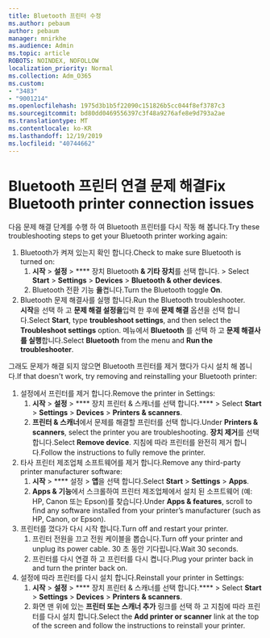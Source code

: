 ```yaml
---
title: Bluetooth 프린터 수정
ms.author: pebaum
author: pebaum
manager: mnirkhe
ms.audience: Admin
ms.topic: article
ROBOTS: NOINDEX, NOFOLLOW
localization_priority: Normal
ms.collection: Adm_O365
ms.custom:
- "3483"
- "9001214"
ms.openlocfilehash: 1975d3b1b5f22090c151826b5cc044f8ef3787c3
ms.sourcegitcommit: bd80dd0469556397c3f48a9276afe8e9d793a2ae
ms.translationtype: MT
ms.contentlocale: ko-KR
ms.lasthandoff: 12/19/2019
ms.locfileid: "40744662"
---
```

# <a name="fix-bluetooth-printer-connection-issues"></a><span data-ttu-id="188fe-102">Bluetooth 프린터 연결 문제 해결</span><span class="sxs-lookup"><span data-stu-id="188fe-102">Fix Bluetooth printer connection issues</span></span>

<span data-ttu-id="188fe-103">다음 문제 해결 단계를 수행 하 여 Bluetooth 프린터를 다시 작동 해 봅니다.</span><span class="sxs-lookup"><span data-stu-id="188fe-103">Try these troubleshooting steps to get your Bluetooth printer working again:</span></span>


1. <span data-ttu-id="188fe-104">Bluetooth가 켜져 있는지 확인 합니다.</span><span class="sxs-lookup"><span data-stu-id="188fe-104">Check to make sure Bluetooth is turned on:</span></span>
    1. <span data-ttu-id="188fe-105">**시작** > **설정** > \*\*\*\* 장치 Bluetooth **& 기타 장치**를 선택 합니다. > </span><span class="sxs-lookup"><span data-stu-id="188fe-105">Select **Start** > **Settings** > **Devices** > **Bluetooth & other devices**.</span></span>
    2. <span data-ttu-id="188fe-106">Bluetooth 전환 기능 **을**켭니다.</span><span class="sxs-lookup"><span data-stu-id="188fe-106">Turn the Bluetooth toggle **On**.</span></span>
2. <span data-ttu-id="188fe-107">Bluetooth 문제 해결사를 실행 합니다.</span><span class="sxs-lookup"><span data-stu-id="188fe-107">Run the Bluetooth troubleshooter.</span></span> <br>
    <span data-ttu-id="188fe-108">**시작**을 선택 하 고 **문제 해결 설정을**입력 한 후에 **문제 해결** 옵션을 선택 합니다.</span><span class="sxs-lookup"><span data-stu-id="188fe-108">Select **Start**, type **troubleshoot settings**, and then select the **Troubleshoot settings** option.</span></span> <span data-ttu-id="188fe-109">메뉴에서 **Bluetooth** 를 선택 하 고 **문제 해결사를 실행**합니다.</span><span class="sxs-lookup"><span data-stu-id="188fe-109">Select **Bluetooth** from the menu and **Run the troubleshooter**.</span></span>

<span data-ttu-id="188fe-110">그래도 문제가 해결 되지 않으면 Bluetooth 프린터를 제거 했다가 다시 설치 해 봅니다.</span><span class="sxs-lookup"><span data-stu-id="188fe-110">If that doesn't work, try removing and reinstalling your Bluetooth printer:</span></span>

1. <span data-ttu-id="188fe-111">설정에서 프린터를 제거 합니다.</span><span class="sxs-lookup"><span data-stu-id="188fe-111">Remove the printer in Settings:</span></span>
    1. <span data-ttu-id="188fe-112">**시작** > **설정** > \*\*\*\* 장치 프린터 & 스캐너를 선택 합니다.\*\*\*\* > </span><span class="sxs-lookup"><span data-stu-id="188fe-112">Select **Start** > **Settings** > **Devices** > **Printers & scanners**.</span></span>
    2. <span data-ttu-id="188fe-113">**프린터 & 스캐너**에서 문제를 해결할 프린터를 선택 합니다.</span><span class="sxs-lookup"><span data-stu-id="188fe-113">Under **Printers & scanners**, select the printer you are troubleshooting.</span></span> <span data-ttu-id="188fe-114">**장치 제거**를 선택 합니다.</span><span class="sxs-lookup"><span data-stu-id="188fe-114">Select **Remove device**.</span></span> <span data-ttu-id="188fe-115">지침에 따라 프린터를 완전히 제거 합니다.</span><span class="sxs-lookup"><span data-stu-id="188fe-115">Follow the instructions to fully remove the printer.</span></span>
2. <span data-ttu-id="188fe-116">타사 프린터 제조업체 소프트웨어를 제거 합니다.</span><span class="sxs-lookup"><span data-stu-id="188fe-116">Remove any third-party printer manufacturer software:</span></span>
    1. <span data-ttu-id="188fe-117">**시작** > \*\*\*\* 설정 > **앱**을 선택 합니다.</span><span class="sxs-lookup"><span data-stu-id="188fe-117">Select **Start** > **Settings** > **Apps**.</span></span>
    2. <span data-ttu-id="188fe-118">**Apps & 기능**에서 스크롤하여 프린터 제조업체에서 설치 된 소프트웨어 (예: HP, Canon 또는 Epson)를 찾습니다.</span><span class="sxs-lookup"><span data-stu-id="188fe-118">Under **Apps & features**, scroll to find any software installed from your printer’s manufacturer (such as HP, Canon, or Epson).</span></span>
3. <span data-ttu-id="188fe-119">프린터를 껐다가 다시 시작 합니다.</span><span class="sxs-lookup"><span data-stu-id="188fe-119">Turn off and restart your printer.</span></span>
   1. <span data-ttu-id="188fe-120">프린터 전원을 끄고 전원 케이블을 뽑습니다.</span><span class="sxs-lookup"><span data-stu-id="188fe-120">Turn off your printer and unplug its power cable.</span></span> <span data-ttu-id="188fe-121">30 초 동안 기다립니다.</span><span class="sxs-lookup"><span data-stu-id="188fe-121">Wait 30 seconds.</span></span> 
   2. <span data-ttu-id="188fe-122">프린터를 다시 연결 하 고 프린터를 다시 켭니다.</span><span class="sxs-lookup"><span data-stu-id="188fe-122">Plug your printer back in and turn the printer back on.</span></span>
4. <span data-ttu-id="188fe-123">설정에 따라 프린터를 다시 설치 합니다.</span><span class="sxs-lookup"><span data-stu-id="188fe-123">Reinstall your printer in Settings:</span></span>
    1. <span data-ttu-id="188fe-124">**시작** > **설정** > \*\*\*\* 장치 프린터 & 스캐너를 선택 합니다.\*\*\*\* > </span><span class="sxs-lookup"><span data-stu-id="188fe-124">Select **Start** > **Settings** > **Devices** > **Printers & scanners**.</span></span>
    2. <span data-ttu-id="188fe-125">화면 맨 위에 있는 **프린터 또는 스캐너 추가** 링크를 선택 하 고 지침에 따라 프린터를 다시 설치 합니다.</span><span class="sxs-lookup"><span data-stu-id="188fe-125">Select the **Add printer or scanner** link at the top of the screen and follow the instructions to reinstall your printer.</span></span>
